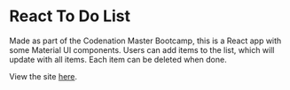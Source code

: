# React To Do List

Made as part of the Codenation Master Bootcamp, this is a React app with some Material UI components. Users can add items to the list, which will update with all items. Each item can be deleted when done.

View the site [here](https://shard520.github.io/to-do-list/).
